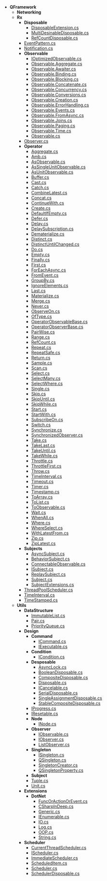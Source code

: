 - __QFramework__
  - __Networking__
  - __Rx__
    - __Disposable__
      - [DisposableExtension.cs](QFramework/Rx/Disposable/DisposableExtension.cs)
      - [MultiDesinableDisposable.cs](QFramework/Rx/Disposable/MultiDesinableDisposable.cs)
      - [RefCountDisposable.cs](QFramework/Rx/Disposable/RefCountDisposable.cs)
    - [EventPattern.cs](QFramework/Rx/EventPattern.cs)
    - [Notification.cs](QFramework/Rx/Notification.cs)
    - __Observable__
      - [IOptimizedObservable.cs](QFramework/Rx/Observable/IOptimizedObservable.cs)
      - [Observable.Aggregate.cs](QFramework/Rx/Observable/Observable.Aggregate.cs)
      - [Observable.Awaiter.cs](QFramework/Rx/Observable/Observable.Awaiter.cs)
      - [Observable.Binding.cs](QFramework/Rx/Observable/Observable.Binding.cs)
      - [Observable.Blocking.cs](QFramework/Rx/Observable/Observable.Blocking.cs)
      - [Observable.Concatenate.cs](QFramework/Rx/Observable/Observable.Concatenate.cs)
      - [Observable.Concurrency.cs](QFramework/Rx/Observable/Observable.Concurrency.cs)
      - [Observable.Conversions.cs](QFramework/Rx/Observable/Observable.Conversions.cs)
      - [Observable.Creation.cs](QFramework/Rx/Observable/Observable.Creation.cs)
      - [Observable.ErrorHandling.cs](QFramework/Rx/Observable/Observable.ErrorHandling.cs)
      - [Observable.Events.cs](QFramework/Rx/Observable/Observable.Events.cs)
      - [Observable.FromAsync.cs](QFramework/Rx/Observable/Observable.FromAsync.cs)
      - [Observable.Joins.cs](QFramework/Rx/Observable/Observable.Joins.cs)
      - [Observable.Paging.cs](QFramework/Rx/Observable/Observable.Paging.cs)
      - [Observable.Time.cs](QFramework/Rx/Observable/Observable.Time.cs)
      - [Observable.cs](QFramework/Rx/Observable/Observable.cs)
    - [Observer.cs](QFramework/Rx/Observer.cs)
    - __Operator__
      - [Aggregate.cs](QFramework/Rx/Operator/Aggregate.cs)
      - [Amb.cs](QFramework/Rx/Operator/Amb.cs)
      - [AsObservable.cs](QFramework/Rx/Operator/AsObservable.cs)
      - [AsSingleUnitObservable.cs](QFramework/Rx/Operator/AsSingleUnitObservable.cs)
      - [AsUnitObservable.cs](QFramework/Rx/Operator/AsUnitObservable.cs)
      - [Buffer.cs](QFramework/Rx/Operator/Buffer.cs)
      - [Cast.cs](QFramework/Rx/Operator/Cast.cs)
      - [Catch.cs](QFramework/Rx/Operator/Catch.cs)
      - [CombineLatest.cs](QFramework/Rx/Operator/CombineLatest.cs)
      - [Concat.cs](QFramework/Rx/Operator/Concat.cs)
      - [ContinueWith.cs](QFramework/Rx/Operator/ContinueWith.cs)
      - [Create.cs](QFramework/Rx/Operator/Create.cs)
      - [DefaultIfEmpty.cs](QFramework/Rx/Operator/DefaultIfEmpty.cs)
      - [Defer.cs](QFramework/Rx/Operator/Defer.cs)
      - [Delay.cs](QFramework/Rx/Operator/Delay.cs)
      - [DelaySubscription.cs](QFramework/Rx/Operator/DelaySubscription.cs)
      - [Dematerialize.cs](QFramework/Rx/Operator/Dematerialize.cs)
      - [Distinct.cs](QFramework/Rx/Operator/Distinct.cs)
      - [DistinctUntilChanged.cs](QFramework/Rx/Operator/DistinctUntilChanged.cs)
      - [Do.cs](QFramework/Rx/Operator/Do.cs)
      - [Empty.cs](QFramework/Rx/Operator/Empty.cs)
      - [Finally.cs](QFramework/Rx/Operator/Finally.cs)
      - [First.cs](QFramework/Rx/Operator/First.cs)
      - [ForEachAsync.cs](QFramework/Rx/Operator/ForEachAsync.cs)
      - [FromEvent.cs](QFramework/Rx/Operator/FromEvent.cs)
      - [GroupBy.cs](QFramework/Rx/Operator/GroupBy.cs)
      - [IgnoreElements.cs](QFramework/Rx/Operator/IgnoreElements.cs)
      - [Last.cs](QFramework/Rx/Operator/Last.cs)
      - [Materialize.cs](QFramework/Rx/Operator/Materialize.cs)
      - [Merge.cs](QFramework/Rx/Operator/Merge.cs)
      - [Never.cs](QFramework/Rx/Operator/Never.cs)
      - [ObserveOn.cs](QFramework/Rx/Operator/ObserveOn.cs)
      - [OfType.cs](QFramework/Rx/Operator/OfType.cs)
      - [OperatorObservableBase.cs](QFramework/Rx/Operator/OperatorObservableBase.cs)
      - [OperatorObserverBase.cs](QFramework/Rx/Operator/OperatorObserverBase.cs)
      - [PairWise.cs](QFramework/Rx/Operator/PairWise.cs)
      - [Range.cs](QFramework/Rx/Operator/Range.cs)
      - [RefCount.cs](QFramework/Rx/Operator/RefCount.cs)
      - [Repeat.cs](QFramework/Rx/Operator/Repeat.cs)
      - [RepeatSafe.cs](QFramework/Rx/Operator/RepeatSafe.cs)
      - [Return.cs](QFramework/Rx/Operator/Return.cs)
      - [Sample.cs](QFramework/Rx/Operator/Sample.cs)
      - [Scan.cs](QFramework/Rx/Operator/Scan.cs)
      - [Select.cs](QFramework/Rx/Operator/Select.cs)
      - [SelectMany.cs](QFramework/Rx/Operator/SelectMany.cs)
      - [SelectWhere.cs](QFramework/Rx/Operator/SelectWhere.cs)
      - [Single.cs](QFramework/Rx/Operator/Single.cs)
      - [Skip.cs](QFramework/Rx/Operator/Skip.cs)
      - [SkipUntil.cs](QFramework/Rx/Operator/SkipUntil.cs)
      - [SkipWhile.cs](QFramework/Rx/Operator/SkipWhile.cs)
      - [Start.cs](QFramework/Rx/Operator/Start.cs)
      - [StartWith.cs](QFramework/Rx/Operator/StartWith.cs)
      - [SubscribeOn.cs](QFramework/Rx/Operator/SubscribeOn.cs)
      - [Switch.cs](QFramework/Rx/Operator/Switch.cs)
      - [Synchronize.cs](QFramework/Rx/Operator/Synchronize.cs)
      - [SynchronizedObserver.cs](QFramework/Rx/Operator/SynchronizedObserver.cs)
      - [Take.cs](QFramework/Rx/Operator/Take.cs)
      - [TakeLast.cs](QFramework/Rx/Operator/TakeLast.cs)
      - [TakeUntil.cs](QFramework/Rx/Operator/TakeUntil.cs)
      - [TakeWhile.cs](QFramework/Rx/Operator/TakeWhile.cs)
      - [Throttle.cs](QFramework/Rx/Operator/Throttle.cs)
      - [ThrottleFirst.cs](QFramework/Rx/Operator/ThrottleFirst.cs)
      - [Throw.cs](QFramework/Rx/Operator/Throw.cs)
      - [TimeInterval.cs](QFramework/Rx/Operator/TimeInterval.cs)
      - [Timeout.cs](QFramework/Rx/Operator/Timeout.cs)
      - [Timer.cs](QFramework/Rx/Operator/Timer.cs)
      - [Timestamp.cs](QFramework/Rx/Operator/Timestamp.cs)
      - [ToArray.cs](QFramework/Rx/Operator/ToArray.cs)
      - [ToList.cs](QFramework/Rx/Operator/ToList.cs)
      - [ToObservable.cs](QFramework/Rx/Operator/ToObservable.cs)
      - [Wait.cs](QFramework/Rx/Operator/Wait.cs)
      - [WhenAll.cs](QFramework/Rx/Operator/WhenAll.cs)
      - [Where.cs](QFramework/Rx/Operator/Where.cs)
      - [WhereSelect.cs](QFramework/Rx/Operator/WhereSelect.cs)
      - [WithLatestFrom.cs](QFramework/Rx/Operator/WithLatestFrom.cs)
      - [Zip.cs](QFramework/Rx/Operator/Zip.cs)
      - [ZipLatest.cs](QFramework/Rx/Operator/ZipLatest.cs)
    - __Subjects__
      - [AsyncSubject.cs](QFramework/Rx/Subjects/AsyncSubject.cs)
      - [BehaviorSubject.cs](QFramework/Rx/Subjects/BehaviorSubject.cs)
      - [ConnectableObservable.cs](QFramework/Rx/Subjects/ConnectableObservable.cs)
      - [ISubject.cs](QFramework/Rx/Subjects/ISubject.cs)
      - [ReplaySubject.cs](QFramework/Rx/Subjects/ReplaySubject.cs)
      - [Subject.cs](QFramework/Rx/Subjects/Subject.cs)
      - [SubjectExtensions.cs](QFramework/Rx/Subjects/SubjectExtensions.cs)
    - [ThreadPoolScheduler.cs](QFramework/Rx/ThreadPoolScheduler.cs)
    - [TimeInterval.cs](QFramework/Rx/TimeInterval.cs)
    - [TimeStamped.cs](QFramework/Rx/TimeStamped.cs)
  - __Utils__
    - __DataStructure__
      - [ImmutableList.cs](QFramework/Utils/DataStructure/ImmutableList.cs)
      - [Pair.cs](QFramework/Utils/DataStructure/Pair.cs)
      - [PriorityQueue.cs](QFramework/Utils/DataStructure/PriorityQueue.cs)
    - __Design__
      - __Command__
        - [ICommand.cs](QFramework/Utils/Design/Command/ICommand.cs)
        - [IExecutable.cs](QFramework/Utils/Design/Command/IExecutable.cs)
      - __Condition__
        - [ICondition.cs](QFramework/Utils/Design/Condition/ICondition.cs)
      - __Desposable__
        - [AsyncLock.cs](QFramework/Utils/Design/Desposable/AsyncLock.cs)
        - [BooleanDisposable.cs](QFramework/Utils/Design/Desposable/BooleanDisposable.cs)
        - [CompositeDisposable.cs](QFramework/Utils/Design/Desposable/CompositeDisposable.cs)
        - [Disposable.cs](QFramework/Utils/Design/Desposable/Disposable.cs)
        - [ICancelable.cs](QFramework/Utils/Design/Desposable/ICancelable.cs)
        - [SerialDisposable.cs](QFramework/Utils/Design/Desposable/SerialDisposable.cs)
        - [SingleAssignmentDisposable.cs](QFramework/Utils/Design/Desposable/SingleAssignmentDisposable.cs)
        - [StableCompositeDisposable.cs](QFramework/Utils/Design/Desposable/StableCompositeDisposable.cs)
      - [IProgress.cs](QFramework/Utils/Design/IProgress.cs)
      - [IResetable.cs](QFramework/Utils/Design/IResetable.cs)
      - __Node__
        - [INode.cs](QFramework/Utils/Design/Node/INode.cs)
      - __Observer__
        - [IObservable.cs](QFramework/Utils/Design/Observer/IObservable.cs)
        - [IObserver.cs](QFramework/Utils/Design/Observer/IObserver.cs)
        - [ListObserver.cs](QFramework/Utils/Design/Observer/ListObserver.cs)
      - __Singleton__
        - [ISingleton.cs](QFramework/Utils/Design/Singleton/ISingleton.cs)
        - [QSingleton.cs](QFramework/Utils/Design/Singleton/QSingleton.cs)
        - [SingletonCreator.cs](QFramework/Utils/Design/Singleton/SingletonCreator.cs)
        - [QSingletonProperty.cs](QFramework/Utils/Design/Singleton/QSingletonProperty.cs)
      - __Subject__
      - [Tuple.cs](QFramework/Utils/Design/Tuple.cs)
      - [Unit.cs](QFramework/Utils/Design/Unit.cs)
    - __Extensions__
      - __DotNet__
        - [FuncOrActionOrEvent.cs](QFramework/Utils/Extensions/DotNet/FuncOrActionOrEvent.cs)
        - [CSharpInDeep.cs](QFramework/Utils/Extensions/DotNet/CSharpInDeep.cs)
        - [Generic.cs](QFramework/Utils/Extensions/DotNet/Generic.cs)
        - [IEnumerable.cs](QFramework/Utils/Extensions/DotNet/IEnumerable.cs)
        - [IO.cs](QFramework/Utils/Extensions/DotNet/IO.cs)
        - [Log.cs](QFramework/Utils/Extensions/DotNet/Log.cs)
        - [OOP.cs](QFramework/Utils/Extensions/DotNet/OOP.cs)
        - [String.cs](QFramework/Utils/Extensions/DotNet/String.cs)
    - __Scheduler__
      - [CurrentThreadScheduler.cs](QFramework/Utils/Scheduler/CurrentThreadScheduler.cs)
      - [IScheduler.cs](QFramework/Utils/Scheduler/IScheduler.cs)
      - [ImmediateScheduler.cs](QFramework/Utils/Scheduler/ImmediateScheduler.cs)
      - [ScheduledItem.cs](QFramework/Utils/Scheduler/ScheduledItem.cs)
      - [Scheduler.cs](QFramework/Utils/Scheduler/Scheduler.cs)
      - [SchedulerDisposable.cs](QFramework/Utils/Scheduler/SchedulerDisposable.cs)

